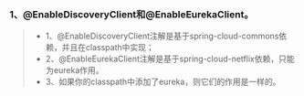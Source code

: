 ### 1、@EnableDiscoveryClient和@EnableEurekaClient。
> - 1、@EnableDiscoveryClient注解是基于spring-cloud-commons依赖，并且在classpath中实现；
> - 2、@EnableEurekaClient注解是基于spring-cloud-netflix依赖，只能为eureka作用。
> - 3、如果你的classpath中添加了eureka，则它们的作用是一样的。